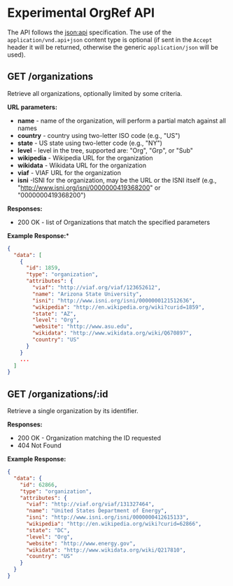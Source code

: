# Experimental OrgRef API

The API follows the [json:api](http://jsonapi.org/) specification. The
use of the `application/vnd.api+json` content type is optional (if sent in the
`Accept` header it will be returned, otherwise the generic `application/json`
will be used).


## GET /organizations

Retrieve all organizations, optionally limited by some criteria.

**URL parameters:**

* **name** - name of the organization, will perform a partial match against all names
* **country** - country using two-letter ISO code (e.g., "US")
* **state** - US state using two-letter code (e.g., "NY")
* **level** - level in the tree, supported are: "Org", "Grp", or "Sub"
* **wikipedia** - Wikipedia URL for the organization
* **wikidata** - Wikidata URL for the organization
* **viaf** - VIAF URL for the organization
* **isni** -ISNI for the organization, may be the URL or the ISNI itself (e.g., "http://www.isni.org/isni/0000000419368200" or "0000000419368200")

**Responses:**

* 200 OK - list of Organizations that match the specified parameters

**Example Response:***

```json
{
  "data": [
    {
      "id": 1859,
      "type": "organization",
      "attributes": {
        "viaf": "http://viaf.org/viaf/123652612",
        "name": "Arizona State University",
        "isni": "http://www.isni.org/isni/0000000121512636",
        "wikipedia": "http://en.wikipedia.org/wiki?curid=1859",
        "state": "AZ",
        "level": "Org",
        "website": "http://www.asu.edu",
        "wikidata": "http://www.wikidata.org/wiki/Q670897",
        "country": "US"
      }
    }
    ...
  ]
}
```

## GET /organizations/:id

Retrieve a single organization by its identifier.

**Responses:**

* 200 OK - Organization matching the ID requested
* 404 Not Found

**Example Response:**

```json
{
  "data": {
    "id": 62866,
    "type": "organization",
    "attributes": {
      "viaf": "http://viaf.org/viaf/131327464",
      "name": "United States Department of Energy",
      "isni": "http://www.isni.org/isni/0000000412615133",
      "wikipedia": "http://en.wikipedia.org/wiki?curid=62866",
      "state": "DC",
      "level": "Org",
      "website": "http://www.energy.gov",
      "wikidata": "http://www.wikidata.org/wiki/Q217810",
      "country": "US"
    }
  }
}
```
